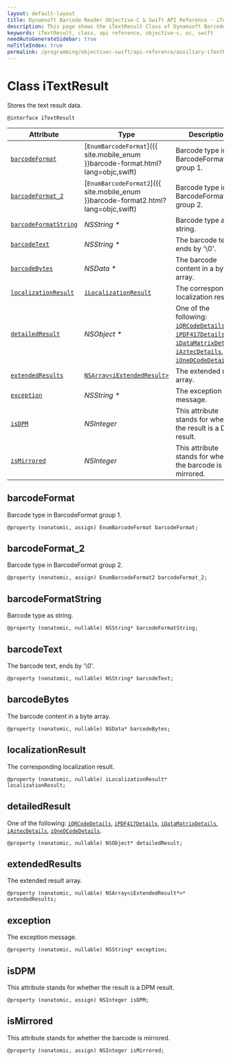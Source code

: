 ```yaml
---
layout: default-layout
title: Dynamsoft Barcode Reader Objective-C & Swift API Reference - iTextResult Class
description: This page shows the iTextResult Class of Dynamsoft Barcode Reader for iOS SDK.
keywords: iTextResult, class, api reference, objective-c, oc, swift
needAutoGenerateSidebar: true
noTitleIndex: true
permalink: /programming/objectivec-swift/api-reference/auxiliary-iTextResult.html
---
```


# Class iTextResult

Stores the text result data.

```objc
@interface iTextResult
```  

| Attribute | Type | Description |
|-----------|------| ----------- |
| [`barcodeFormat`](#barcodeformat) | [`EnumBarcodeFormat`]({{ site.mobile_enum }}barcode-format.html?lang=objc,swift) | Barcode type in BarcodeFormat group 1. |
| [`barcodeFormat_2`](#barcodeformat_2) | [`EnumBarcodeFormat2`]({{ site.mobile_enum }}barcode-format2.html?lang=objc,swift) | Barcode type in BarcodeFormat group 2. |
| [`barcodeFormatString`](#barcodeformatstring) | *NSString \** | Barcode type as string. |
| [`barcodeText`](#barcodetext) | *NSString \** | The barcode text, ends by '\0'. |
| [`barcodeBytes`](#barcodebytes) | *NSData \** | The barcode content in a byte array. |
| [`localizationResult`](#localizationresult) | [`iLocalizationResult`](auxiliary-iLocalizationResult.md) | The corresponding localization result. |
| [`detailedResult`](#detailedresult) | *NSObject \** | One of the following: [`iQRCodeDetails`](auxiliary-iQRCodeDetails.md), [`iPDF417Details`](auxiliary-iPDF417Details.md), [`iDataMatrixDetails`](auxiliary-iDataMatrixDetails.md), [`iAztecDetails`](auxiliary-iAztecDetails.md), [`iOneDCodeDetails`](auxiliary-iOneDCodeDetails.md). |
| [`extendedResults`](#extendedresults) | [`NSArray<iExtendedResult>`](auxiliary-iExtendedResult.md) | The extended result array. |
| [`exception`](#exception) | *NSString \** | The exception message. |
| [`isDPM`](#isdpm) | *NSInteger* | This attribute stands for whether the result is a DPM result. |
| [`isMirrored`](#ismirrored) | *NSInteger* | This attribute stands for whether the barcode is mirrored. |

## barcodeFormat

Barcode type in BarcodeFormat group 1.

```objc
@property (nonatomic, assign) EnumBarcodeFormat barcodeFormat;
```

## barcodeFormat_2

Barcode type in BarcodeFormat group 2.

```objc
@property (nonatomic, assign) EnumBarcodeFormat2 barcodeFormat_2;
```

## barcodeFormatString

Barcode type as string.

```objc
@property (nonatomic, nullable) NSString* barcodeFormatString;
```

## barcodeText

The barcode text, ends by '\0'.

```objc
@property (nonatomic, nullable) NSString* barcodeText;
```

## barcodeBytes

The barcode content in a byte array.

```objc
@property (nonatomic, nullable) NSData* barcodeBytes;
```

## localizationResult

The corresponding localization result.

```objc
@property (nonatomic, nullable) iLocalizationResult* localizationResult;
```

## detailedResult

One of the following: [`iQRCodeDetails`](auxiliary-iQRCodeDetails.md), [`iPDF417Details`](auxiliary-iPDF417Details.md), [`iDataMatrixDetails`](auxiliary-iDataMatrixDetails.md), [`iAztecDetails`](auxiliary-iAztecDetails.md), [`iOneDCodeDetails`](auxiliary-iOneDCodeDetails.md).

```objc
@property (nonatomic, nullable) NSObject* detailedResult;
```

## extendedResults

The extended result array.

```objc
@property (nonatomic, nullable) NSArray<iExtendedResult*>* extendedResults;
```

## exception

The exception message.

```objc
@property (nonatomic, nullable) NSString* exception;
```

## isDPM

This attribute stands for whether the result is a DPM result.

```objc
@property (nonatomic, assign) NSInteger isDPM;
```

## isMirrored

This attribute stands for whether the barcode is mirrored.

```objc
@property (nonatomic, assign) NSInteger isMirrored;
```
